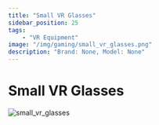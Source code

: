 ```yaml
---
title: "Small VR Glasses"
sidebar_position: 25
tags:
    - "VR Equipment"
image: "/img/gaming/small_vr_glasses.png"
description: "Brand: None, Model: None"
---
```

# Small VR Glasses

![small_vr_glasses](/img/gaming/small_vr_glasses.png)



